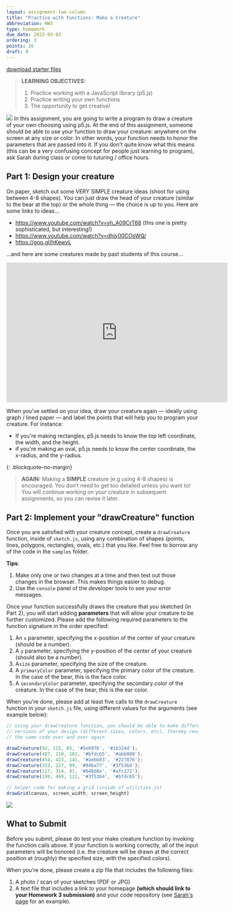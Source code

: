 ```yaml
---
layout: assignment-two-column
title: "Practice with Functions: Make a Creature"
abbreviation: HW3
type: homework
due_date: 2023-03-03
ordering: 3
points: 16
draft: 0
---
```


<a class="nu-button" href="/spring2023/course-files/homework/hw03.zip">
    download starter files 
    <i class="fas fa-download"></i>
</a>

> **LEARNING OBJECTIVES:** 
> 1. Practice working with a JavaScript library (p5.js)
> 1. Practice writing your own functions
> 1. The opportunity to get creative!

<img class="creature" src="/spring2023/assets/images/homework/hw03/creature.png" /> In this assignment, you are going to write a program to draw a creature of your own choosing using p5.js. At the end of this assignment, someone should be able to use your function to draw your creature: anywhere on the screen at any size or color. In other words, your function needs to honor the parameters that are passed into it. If you don't quite know what this means (this can be a very confusing concept for people just learning to program), ask Sarah during class or come to tuturing / office hours.

## Part 1: Design your creature
On paper, sketch out some VERY SIMPLE creature ideas (shoot for using between 4-8 shapes). You can just draw the head of your creature (similar to the bear at the top) or the whole thing — the choice is up to you. Here are some links to ideas...

* <a href="https://www.youtube.com/watch?v=yh_A09CrT68" target="_blank">https://www.youtube.com/watch?v=yh_A09CrT68</a> (this one is pretty sophisticated, but interesting!)
* <a href="circle drawing monsters" target="_blank">https://www.youtube.com/watch?v=dhiy00COsWQ/</a>
* <a href="https://goo.gl/hKewyL" target="_blank">https://goo.gl/hKewyL</a>

...and here are some creatures made by past students of this course...

<iframe src="https://docs.google.com/presentation/d/e/2PACX-1vRft8S7UE1kVxbNvkXTSWcGi4C8kKdSKMomLJffJX_FR2I6KcwNZe_yrOg15A3E-40aTZcH-XEiLYAu/embed?start=true&loop=false&delayms=3000" frameborder="0" width="580" height="366" allowfullscreen="true" mozallowfullscreen="true" webkitallowfullscreen="true"></iframe>

When you've settled on your idea, draw your creature again — ideally using graph / lined paper — and label the points that will help you to program your creature. For instance: 
* If you're making rectangles, p5.js needs to know the top left coordinate, the width, and the height. 
* if you're making an oval, p5.js needs to know the center coordinate, the x-radius, and the y-radius. 

{: .blockquote-no-margin}
> **AGAIN:** Making a **SIMPLE** creature (e.g using 4-8 shapes) is encouraged. You don’t need to get too detailed unless you want to! You will continue working on your creature in subsequent assignments, so you can revise it later.

## Part 2: Implement your "drawCreature" function

Once you are satisfied with your creature concept, create a `drawCreature` function, inside of `sketch.js`, using any combination of shapes (points, lines, polygons, rectangles, ovals, etc.) that you like. Feel free to borrow any of the code in the `samples` folder.

**Tips**: 
1. Make only one or two changes at a time and then test out those changes in the browser. This makes things easier to debug.
1. Use the `console` panel of the developer tools to see your error messages.

Once your function successfully draws the creature that you sketched (in Part 2), you will start adding **parameters** that will allow your creature to be further customized. Please add the following required parameters to the function signature in the order specified:

1. An `x` parameter, specifying the x-position of the center of your creature (should be a number).
1. A `y` parameter, specifying the y-position of the center of your creature (should also be a number).
1. A`size` parameter, specifying the size of the creature.
1. A `primaryColor` parameter, specifying the primary color of the creature. In the case of the bear, this is the face color.
1. A `secondaryColor` parameter, specifying the secondary color of the creature. In the case of the bear, this is the ear color.

When you're done, please add at least five calls to the `drawCreature` function in your `sketch.js` file, using different values for the arguments (see example below):

```js
// using your drawCreature function, you should be able to make different 
// versions of your design (different sizes, colors, etc), thereby reusing 
// the same code over and over again

drawCreature(92, 115, 85, '#5e6976', '#1b324d');
drawCreature(487, 110, 101, '#bfdc65', '#abb880');
drawCreature(454, 423, 141, '#aebb83', '#227876');
drawCreature(333, 227, 99, '#94ba77', '#3f5364');
drawCreature(117, 314, 91, '#648d8e', '#afc272');
drawCreature(199, 469, 122, '#3f5364', '#bfdc65');

// helper code for making a grid (inside of utilities.js)
drawGrid(canvas, screen_width, screen_height)
```

<img class="medium frame center" src="/spring2023/assets/images/homework/hw03/creatures.png" />


## What to Submit
Before you submit, please do test your make creature function by invoking the function calls above. If your function is working correctly, all of the input parameters will be honored (i.e. the creature will be drawn at the correct position at (roughly) the specified size, with the specified colors).

When you're done, please create a zip file that includes the following files:

1. A photo / scan of your sketches (PDF or JPG)
1. A text file that includes a link to your homepage **(which should link to your Homework 3 submission)** and your code repository (see <a href="https://vanwars.github.io/csci185-coursework/" target="_blank">Sarah's page</a> for an example).
